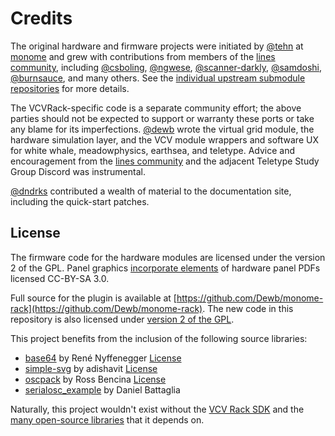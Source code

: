 # Credits

The original hardware and firmware projects were initiated by [@tehn](https://github.com/tehn) at [monome](https://monome.org) and grew with contributions from members of the [lines community](https://llllllll.co), including [@csboling](https://github.com/csboling), [@ngwese](https://github.com/ngwese), [@scanner-darkly](https://github.com/scanner-darkly), [@samdoshi](https://github.com/samdoshi), [@burnsauce](https://github.com/burnsauce), and many others. See the [individual upstream submodule repositories](https://github.com/Dewb/monome-rack/tree/main/firmware) for more details. 

The VCVRack-specific code is a separate community effort; the above parties should not be expected to support or warranty these ports or take any blame for its imperfections. [@dewb](https://github.com/Dewb) wrote the virtual grid module, the hardware simulation layer, and the VCV module wrappers and software UX for white whale, meadowphysics, earthsea, and teletype. Advice and encouragement from the [lines community](https://llllllll.co) and the adjacent Teletype Study Group Discord was instrumental.

[@dndrks](https://github.com/dndrks) contributed a wealth of material to the documentation site, including the quick-start patches.

## License

The firmware code for the hardware modules are licensed under the version 2 of the GPL. Panel graphics [incorporate elements](https://github.com/monome/teletype-hardware/blob/master/teletype-panel-graphic.pdf) of hardware panel PDFs licensed CC-BY-SA 3.0. 

Full source for the plugin is available at [https://github.com/Dewb/monome-rack](https://github.com/Dewb/monome-rack). The new code in this repository is also licensed under [version 2 of the GPL](https://github.com/Dewb/monome-rack/blob/main/LICENSE).

This project benefits from the inclusion of the following source libraries:

* [base64](https://github.com/ReneNyffenegger/cpp-base64) by René Nyffenegger [License](https://github.com/Dewb/monome-rack/blob/main/lib/base64/LICENSE)
* [simple-svg](https://github.com/adishavit/simple-svg) by adishavit [License](https://github.com/Dewb/monome-rack/blob/main/lib/simple-svg/LICENSE)
* [oscpack](https://github.com/RossBencina/oscpack) by Ross Bencina [License](https://github.com/Dewb/monome-rack/blob/main/lib/oscpack/LICENSE)
* [serialosc_example](https://github.com/daniel-bytes/serialosc_example) by Daniel Battaglia

Naturally, this project wouldn't exist without the [VCV Rack SDK](https://github.com/VCVRack/Rack) and the [many open-source libraries](https://github.com/vcvrack/rack#software-libraries) that it depends on.
